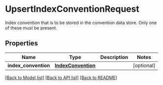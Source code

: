 # UpsertIndexConventionRequest

Index convention that is to be stored in the convention data store.  Only one of these must be present.

## Properties
Name | Type | Description | Notes
------------ | ------------- | ------------- | -------------
**index_convention** | [**IndexConvention**](IndexConvention.md) |  | [optional] 

[[Back to Model list]](../README.md#documentation-for-models) [[Back to API list]](../README.md#documentation-for-api-endpoints) [[Back to README]](../README.md)


